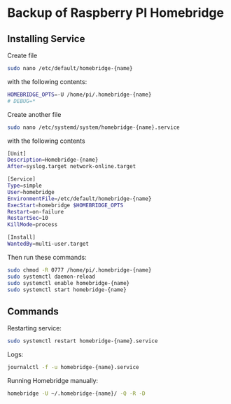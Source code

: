# Backup of Raspberry PI Homebridge

## Installing Service
Create file
```bash
sudo nano /etc/default/homebridge-{name}
```
with the following contents:
```bash
HOMEBRIDGE_OPTS=-U /home/pi/.homebridge-{name}
# DEBUG=*
```

Create another file
```bash
sudo nano /etc/systemd/system/homebridge-{name}.service
```
with the following contents
```bash
[Unit]
Description=Homebridge-{name}
After=syslog.target network-online.target

[Service]
Type=simple
User=homebridge
EnvironmentFile=/etc/default/homebridge-{name}
ExecStart=homebridge $HOMEBRIDGE_OPTS
Restart=on-failure
RestartSec=10
KillMode=process

[Install]
WantedBy=multi-user.target
```

Then run these commands:
```bash
sudo chmod -R 0777 /home/pi/.homebridge-{name}
sudo systemctl daemon-reload
sudo systemctl enable homebridge-{name}
sudo systemctl start homebridge-{name}
```

## Commands
Restarting service:
```bash
sudo systemctl restart homebridge-{name}.service
```

Logs:
```bash
journalctl -f -u homebridge-{name}.service
```

Running Homebridge manually:
```bash
homebridge -U ~/.homebridge-{name}/ -Q -R -D
```